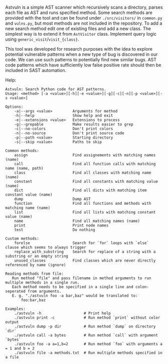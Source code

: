 Astvuln is a simple AST scanner which recursively scans a directory, parses each
file as AST and runs specified method. Some search methods are provided with the
tool and can be found under `./src/visitors/` in `common.py` and `vulns.py`, but
most methods are not included in the repository. To add a new search method edit
one of existing files and add a new class. The simplest way is to extend it from
`AstVisitor` class. Implement query logic using `generic_visit`/`visit_{class}`.

This tool was developed for research purposes with the idea to explore potential
vulnerable patterns when a new type of bug is discovered in our code. We can use
such patterns to potentially find new similar bugs. AST code patterns which have
sufficiently low false positive rate should then be included in SAST automation.

Help:

```
Astvuln: Search Python code for AST patterns.
Usage: <method> [-a <value>][-h][-e <value>][-g][-c][-n][-p <value>][-s <value>]

Options:
    -a|--args <value>         Arguments for method
    -h|--help                 Show help and exit
    -e|--extensions <value>   Extensions to process
    -g|--grepable             Make results easier to grep
    -c|--no-colors            Don't print colors
    -n|--no-source            Don't print source code
    -p|--path <value>         Starting directory
    -s|--skip <value>         Paths to skip

Common methods:
    assign                    Find assignements with matching names (name)
    call                      Find all function calls with matching name (name, path)
    class                     Find all classes with matching name (name)
    constant                  Find all constants with matching value (name)
    dict                      Find all dicts with matching item constant value (name)
    dump                      Dump AST
    function                  Find all functions and methods with matching name (name)
    list                      Find all lists with matching constant value (name)
    name                      Find all matching names (name)
    print                     Print node names
    test                      Do nothing

Custom methods:
    forelse                   Search for `for` loops with `else` clause which seems to always trigger
    replace_with_substring    Search for replace of a string with a substring or an empty string
    unused_classes            Find classes which are never directly referenced by name (ignore)

Reading methods from file:
   Run method "file" and pass filename in method arguments to run multiple methods in a single run.
   Each method needs to be specified in a single line and colon-seperated from arguments.
   E. g. "./astvuln foo -a bar,baz" would be translated to:
       foo:bar,baz

Examples:
    ./astvuln -h                   # Print help
    ./astvuln print -c             # Run method `print` without color output
    ./astvuln dump -p dir          # Run method `dump` on directory `dir`
    ./astvuln call -a bytes        # Run method `call` with argument `bytes`
    ./astvuln foo -a a=1,b=2       # Run method `foo` with arguments a = 1 and b = 2
    ./astvuln file -a methods.txt  # Run multiple methods specified in a file
```
